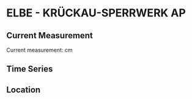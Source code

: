 # ELBE - KRÜCKAU-SPERRWERK AP

## Current Measurement

Current measurement: <Value topic="rivers/pegel-online/ELBE/KRÜCKAU-SPERRWERK AP/measurementValue"/> cm

## Time Series

<TimeSeries topic="rivers/pegel-online/ELBE/KRÜCKAU-SPERRWERK AP/measurementValue" period="week" />

## Location

<WorldMap>
  <Marker lat="53.71614061543577" lon="9.526336706347767" labelTopic="rivers/pegel-online/ELBE/KRÜCKAU-SPERRWERK AP" />
</WorldMap>

